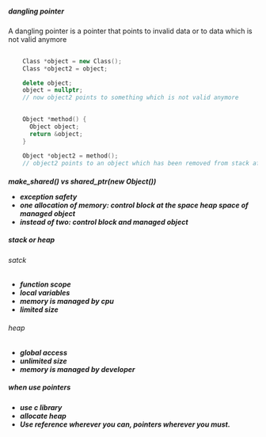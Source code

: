##### dangling pointer #####
A dangling pointer is a pointer that points to invalid data or to data which is not valid anymore

``` c++
    
    Class *object = new Class();
    Class *object2 = object;

    delete object;
    object = nullptr;
    // now object2 points to something which is not valid anymore
```

``` c++
    
    Object *method() {
      Object object;
      return &object;
    }
    
    Object *object2 = method();
    // object2 points to an object which has been removed from stack after exiting the function
```

##### make_shared<Object>() vs shared_ptr(new Object()) #####

- exception safety
- one allocation of memory: control block at the space heap space of managed object
- instead of two: control block and managed object

##### stack or heap #####

###### satck ######
- function scope
- local variables
- memory is managed by cpu
- limited size
   
###### heap ######
- global access
- unlimited size
- memory is managed by developer
   
##### when use pointers #####
- use c library
- allocate heap
- Use reference wherever you can, pointers wherever you must.